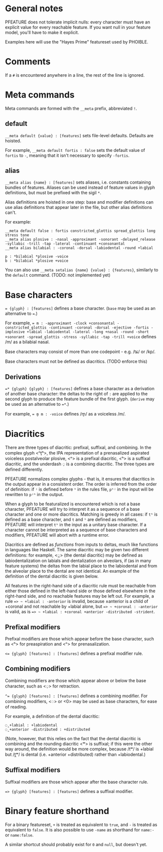 # General notes

PFEATURE does not tolerate implicit nulls: every character must have an explicit value for every reachable feature. If you want null in your feature model, you'll have to make it explicit.

Examples here will use the "Hayes Prime" featureset used by PHOIBLE.

# Comments

If a `#` is encountered anywhere in a line, the rest of the line is ignored.

# Meta commands

Meta commands are formed with the `__meta` prefix, abbreviated `!`.

## default

`__meta default {value} : [features]` sets file-level defaults. Defaults are hoisted.

For example, `__meta default fortis : false` sets the default value of `fortis` to `-`, meaning that it isn't necessary to specify `-fortis`.

## alias

`__meta alias {name} : [features]` sets aliases, i.e. constants containing bundles of features. Aliases can be used instead of feature values in glyph definitions, but must be prefixed with the sigil `*`. 

Alias definitions are hoisted in one step: base and modifier definitions can use alias definitions that appear later in the file, but other alias definitions can't.

For example:
```
__meta default false : fortis constricted_glottis spread_glottis long stress tone
__meta alias plosive : -nasal -approximant -sonorant -delayed_release -syllabic -trill -tap -lateral -continuant +consonantal
__meta alias bilabial : -coronal -dorsal -labiodental -round +labial

p : *bilabial *plosive -voice
b : *bilabial *plosive +voice
```

You can also use `__meta setalias {name} {value} : {features}`, similarly to the `default` command. (TODO: not implemented yet)

# Base characters 

`= {glyph} : [features]` defines a base character. (`base` may be used as an alternative to `=`.)

For example, `= m : -approximant -clock +consonantal -constricted_glottis -continuant -coronal -dorsal -ejective -fortis -implosive +labial -labiodental -lateral -long +nasal -round -short +sonorant -spread_glottis -stress -syllabic -tap -trill +voice` defines /m/ as a bilabial nasal.

Base characters may consist of more than one codepoint - e.g. /tɕ/ or /kp/.

Base characters must not be defined as diacritics. (TODO enforce this)

## Derivations

`=* {glyph} {glyph} : [features]` defines a base character as a derivation of another base character: the deltas to the right of `:` are applied to the second glyph to produce the feature bundle of the first glyph. (`derive` may be used as an alternative to `=*`.)

For example, `= m̥ m : -voice` defines /m̥/ as a voiceless /m/.

# Diacritics

There are three types of diacritic: prefixal, suffixal, and combining. In the complex glyph <ⁿt̠ʰ>, the IPA representation of a prenasalized aspirated voiceless postalveolar plosive, <ⁿ> is a prefixal diacritic, <ʰ> is a suffixal diacritic, and the underdash ◌̠ is a combining diacritic. The three types are defined differently.

PFEATURE normalizes complex glyphs - that is, it ensures that diacritics in the output appear in a consistent order. The order is inferred from the order of definition: if `ʲ` is defined before `ʰ` in the rules file, `pʰʲ` in the input will be rewritten to `pʲʰ` in the output.

When a glyph to be featuralized is encountered which is not a base character, PFEATURE will try to interpret it as a sequence of a base character and one or more diacritics. Matching is greedy in all cases: if `tʰ` is defined as a base character, and `t` and `ʰ` are defined as modifiers, PFEATURE will interpret `tʰ` in the input as a unitary base character. If a character cannot be interpreted as a sequence of base characters and modifiers, PFEATURE will abort with a runtime error.

Diacritics are defined as *functions* from inputs to deltas, much like functions in languages like Haskell. The same diacritic may be given two different definitions: for example, <◌̪> (the dental diacritic) may be defined as labiodentalization on labials and dentalization on alveolars, if (as in many feature systems) the deltas from the labial place to the labiodental and from the alveolar place to the dental are not identical. An example of the definition of the dental diacritic is given below.

All features in the right-hand side of a diacritic rule must be reachable from either those defined in the left-hand side or those defined elsewhere in the right-hand side, and no reachable features may be left out. For example, a rule `=> ~ +labial : -anterior` is invalid, because ±anterior is a child of +coronal and not reachable by +labial alone, but `=> ~ +coronal : -anterior` is valid, as is `=> ~ +labial : +coronal +anterior -distributed -strident`.

## Prefixal modifiers
Prefixal modifiers are those which appear before the base character, such as <ʰ> for preaspiration and <ⁿ> for prenasalization.

`<= {glyph} [features] : [features]` defines a prefixal modifier rule.

## Combining modifiers
Combining modifiers are those which appear above or below the base character, such as <◌̠> for retraction.

`^= {glyph} [features] : [features]` defines a combining modifier. For combining modifiers, <◌> or <0> may be used as base characters, for ease of reading.

For example, a definition of the dental diacritic: 

```
◌̪ +labial : +labiodental
◌̪ +anterior -distributed : +distributed
```

(Note, however, that this relies on the fact that the dental diacritic is combining and the rounding diacritic <ʷ> is suffixal; if this were the other way around, the definition would be more complex, because /tʷ/ is +labial but /t̪ʷ/ is dental (i.e. +anterior +distributed) rather than +labiodental.)

## Suffixal modifiers
Suffixal modifiers are those which appear after the base character rule.

`=> {glyph} [features] : [features]` defines a suffixal modifier.

# Binary feature shorthand

For a binary featureset, `+` is treated as equivalent to `true`, and `-` is treated as equivalent to `false`. It is also possible to use `-name` as shorthand for `name:-` or `name:false`.

A similar shortcut should probably exist for `0` and `null`, but doesn't yet.